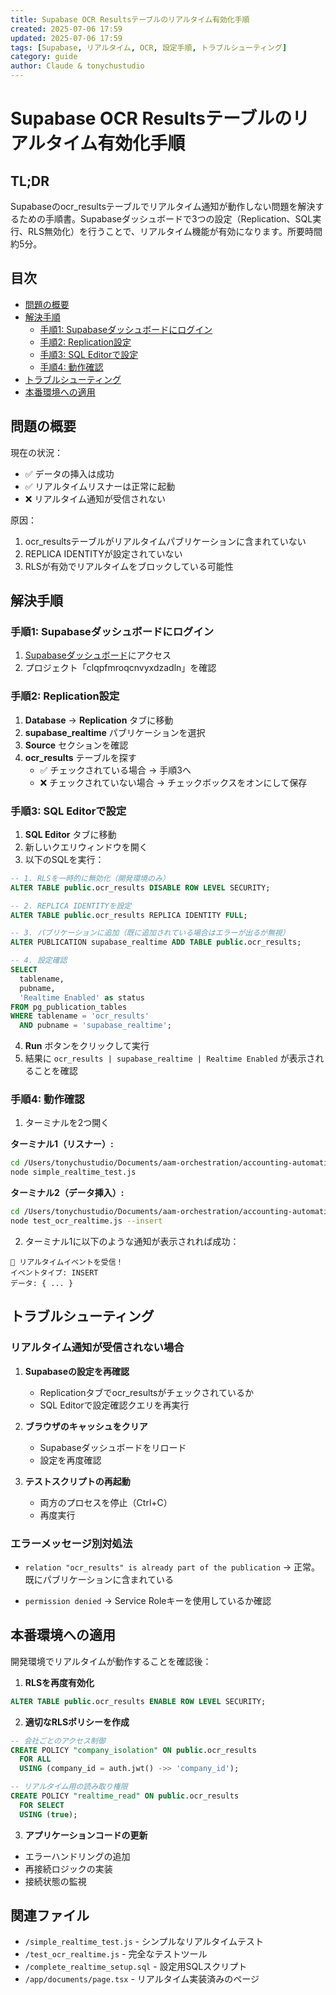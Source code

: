```yaml
---
title: Supabase OCR Resultsテーブルのリアルタイム有効化手順
created: 2025-07-06 17:59
updated: 2025-07-06 17:59
tags: [Supabase, リアルタイム, OCR, 設定手順, トラブルシューティング]
category: guide
author: Claude & tonychustudio
---
```


# Supabase OCR Resultsテーブルのリアルタイム有効化手順

## TL;DR

Supabaseのocr_resultsテーブルでリアルタイム通知が動作しない問題を解決するための手順書。Supabaseダッシュボードで3つの設定（Replication、SQL実行、RLS無効化）を行うことで、リアルタイム機能が有効になります。所要時間約5分。

## 目次

- [問題の概要](#問題の概要)
- [解決手順](#解決手順)
  - [手順1: Supabaseダッシュボードにログイン](#手順1-supabaseダッシュボードにログイン)
  - [手順2: Replication設定](#手順2-replication設定)
  - [手順3: SQL Editorで設定](#手順3-sql-editorで設定)
  - [手順4: 動作確認](#手順4-動作確認)
- [トラブルシューティング](#トラブルシューティング)
- [本番環境への適用](#本番環境への適用)

## 問題の概要

現在の状況：
- ✅ データの挿入は成功
- ✅ リアルタイムリスナーは正常に起動
- ❌ リアルタイム通知が受信されない

原因：
1. ocr_resultsテーブルがリアルタイムパブリケーションに含まれていない
2. REPLICA IDENTITYが設定されていない
3. RLSが有効でリアルタイムをブロックしている可能性

## 解決手順

### 手順1: Supabaseダッシュボードにログイン

1. [Supabaseダッシュボード](https://app.supabase.com/project/clqpfmroqcnvyxdzadln)にアクセス
2. プロジェクト「clqpfmroqcnvyxdzadln」を確認

### 手順2: Replication設定

1. **Database** → **Replication** タブに移動
2. **supabase_realtime** パブリケーションを選択
3. **Source** セクションを確認
4. **ocr_results** テーブルを探す
   - ✅ チェックされている場合 → 手順3へ
   - ❌ チェックされていない場合 → チェックボックスをオンにして保存

### 手順3: SQL Editorで設定

1. **SQL Editor** タブに移動
2. 新しいクエリウィンドウを開く
3. 以下のSQLを実行：

```sql
-- 1. RLSを一時的に無効化（開発環境のみ）
ALTER TABLE public.ocr_results DISABLE ROW LEVEL SECURITY;

-- 2. REPLICA IDENTITYを設定
ALTER TABLE public.ocr_results REPLICA IDENTITY FULL;

-- 3. パブリケーションに追加（既に追加されている場合はエラーが出るが無視）
ALTER PUBLICATION supabase_realtime ADD TABLE public.ocr_results;

-- 4. 設定確認
SELECT 
  tablename,
  pubname,
  'Realtime Enabled' as status
FROM pg_publication_tables 
WHERE tablename = 'ocr_results' 
  AND pubname = 'supabase_realtime';
```

4. **Run** ボタンをクリックして実行
5. 結果に `ocr_results | supabase_realtime | Realtime Enabled` が表示されることを確認

### 手順4: 動作確認

1. ターミナルを2つ開く

**ターミナル1（リスナー）:**
```bash
cd /Users/tonychustudio/Documents/aam-orchestration/accounting-automation
node simple_realtime_test.js
```

**ターミナル2（データ挿入）:**
```bash
cd /Users/tonychustudio/Documents/aam-orchestration/accounting-automation
node test_ocr_realtime.js --insert
```

2. ターミナル1に以下のような通知が表示されれば成功：
```
🔔 リアルタイムイベントを受信！
イベントタイプ: INSERT
データ: { ... }
```

## トラブルシューティング

### リアルタイム通知が受信されない場合

1. **Supabaseの設定を再確認**
   - Replicationタブでocr_resultsがチェックされているか
   - SQL Editorで設定確認クエリを再実行

2. **ブラウザのキャッシュをクリア**
   - Supabaseダッシュボードをリロード
   - 設定を再度確認

3. **テストスクリプトの再起動**
   - 両方のプロセスを停止（Ctrl+C）
   - 再度実行

### エラーメッセージ別対処法

- `relation "ocr_results" is already part of the publication`
  → 正常。既にパブリケーションに含まれている

- `permission denied`
  → Service Roleキーを使用しているか確認

## 本番環境への適用

開発環境でリアルタイムが動作することを確認後：

1. **RLSを再度有効化**
```sql
ALTER TABLE public.ocr_results ENABLE ROW LEVEL SECURITY;
```

2. **適切なRLSポリシーを作成**
```sql
-- 会社ごとのアクセス制御
CREATE POLICY "company_isolation" ON public.ocr_results
  FOR ALL 
  USING (company_id = auth.jwt() ->> 'company_id');

-- リアルタイム用の読み取り権限
CREATE POLICY "realtime_read" ON public.ocr_results
  FOR SELECT
  USING (true);
```

3. **アプリケーションコードの更新**
- エラーハンドリングの追加
- 再接続ロジックの実装
- 接続状態の監視

## 関連ファイル

- `/simple_realtime_test.js` - シンプルなリアルタイムテスト
- `/test_ocr_realtime.js` - 完全なテストツール
- `/complete_realtime_setup.sql` - 設定用SQLスクリプト
- `/app/documents/page.tsx` - リアルタイム実装済みのページ